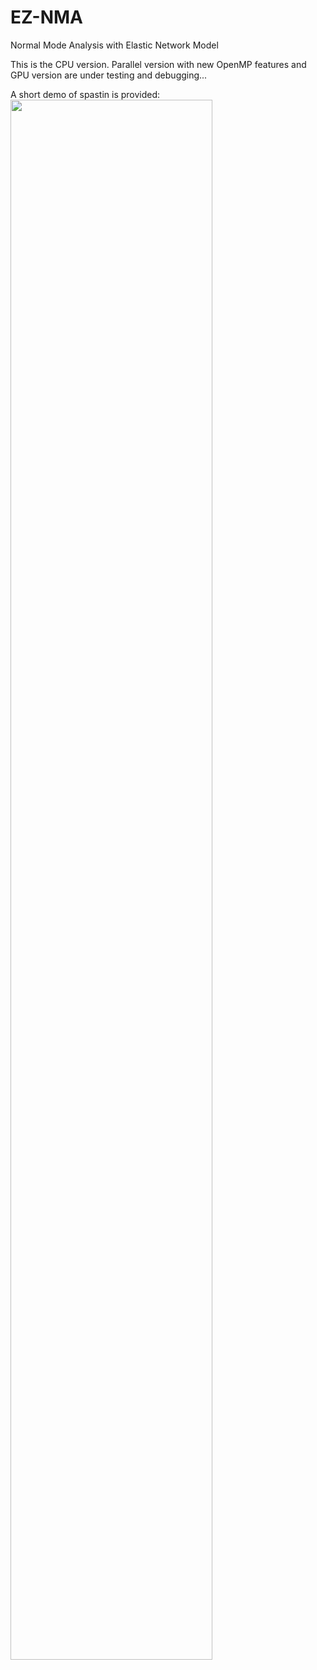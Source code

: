 # EZ-NMA
Normal Mode Analysis with Elastic Network Model

This is the CPU version. Parallel version with new OpenMP features and GPU version are under testing and debugging...

A short demo of spastin is provided:
<img src="https://github.com/wangqi1990uc/ez-nma/blob/master/nma-demo.gif" width="80%" height="80%" />

